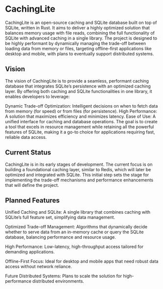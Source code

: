 # CachingLite

CachingLite is an open-source caching and SQLite database built on top of SQLite, written in Rust. It aims to deliver a highly optimized solution that balances memory usage with file reads, combining the full functionality of SQLite with advanced caching in a single library. The project is designed to be highly performant by dynamically managing the trade-off between loading data from memory or files, targeting offline-first applications like desktop and mobile, with plans to eventually support distributed systems.

## Vision
The vision of CachingLite is to provide a seamless, performant caching database that integrates SQLite’s persistence with an optimized caching layer. By offering both caching and SQLite functionalities in one library, it enables developers to leverage:

Dynamic Trade-off Optimization: Intelligent decisions on when to fetch data from memory (for speed) or from files (for persistence).
High Performance: A solution that maximizes efficiency and minimizes latency.
Ease of Use: A unified interface for caching and database operations.
The goal is to create a tool that excels in resource management while retaining all the powerful features of SQLite, making it a go-to choice for applications requiring fast, reliable data access.

## Current Status
CachingLite is in its early stages of development. The current focus is on building a foundational caching layer, similar to Redis, which will later be optimized and integrated with SQLite. This initial step sets the stage for implementing the trade-off mechanisms and performance enhancements that will define the project.

## Planned Features
Unified Caching and SQLite: A single library that combines caching with SQLite’s full feature set, simplifying data management.

Optimized Trade-off Management: Algorithms that dynamically decide whether to serve data from an in-memory cache or query the SQLite database, balancing performance and resource usage.

High Performance: Low-latency, high-throughput access tailored for demanding applications.

Offline-First Focus: Ideal for desktop and mobile apps that need robust data access without network reliance.

Future Distributed Systems: Plans to scale the solution for high-performance distributed environments.
